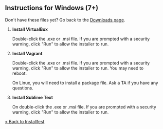 ## Instructions for Windows (7+)

<div class="alert alert-info">
Don't have these files yet? Go back to the <a href="/downloads">Downloads page</a>.
</div>

 1. **Install VirtualBox**

    Double-click the .exe or .msi file. If you are prompted with a
    security warning, click "Run" to allow the installer to run.

 2. **Install Vagrant**

    Double-click the .exe or .msi file. If you are prompted with a
    security warning, click "Run" to allow the installer to run. You may
    need to reboot.

    On Linux, you will need to install a package file. Ask a TA if you
    have any questions.

 3. **Install Sublime Text**

    On double-click the .exe or .msi file. If you are prompted with a
    security warning, click "Run" to allow the installer to run.

[« Back to Installfest](/installfest)
